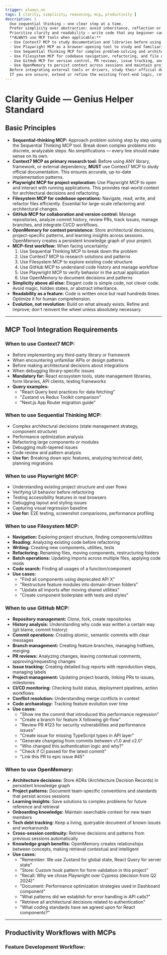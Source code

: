 ```yaml
---
trigger: always_on
tags: [ clarity, simplicity, reasoning, mcp, productivity ]
description: |
  Use sequential thinking — one clear step at a time.
  Prefer simplicity over abstraction: avoid inheritance, reflection or complex patterns that obscure logic.
  Prioritise clarity and readability — write code that any beginner can understand at a glance.
  **ALWAYS use MCP tools when applicable:**
  - Use Context7 MCP to study documentation and libraries before using them.
  - Use Playwright MCP as a browser-opening tool to study and familiarize yourself with projects.
  - Use Sequential Thinking MCP for complex problem-solving and architectural decisions.
  - Use Filesystem MCP for codebase navigation, refactoring, and file operations.
  - Use GitHub MCP for version control, PR reviews, issue tracking, and collaborative workflows.
  - Use OpenMemory to persist context across sessions and maintain project knowledge.
  Before integrating external tools or drivers, study their official documentation through Context7 MCP.
  If you are unsure, extend or refine the existing front-end logic, rather than rewriting it from scratch.
---
```


# Clarity Guide — Genius Helper Standard

## **Basic Principles**

* **Sequential-thinking MCP:** Approach problem solving step by step using the Sequential Thinking MCP tool. Break down complex problems into discrete, analyzable steps. No simplifications — every line should make sense on its own.
* **Context7 MCP as primary research tool:** Before using ANY library, framework, or external dependency, **MUST** use Context7 MCP to study official documentation. This ensures accurate, up-to-date implementation patterns.
* **Playwright MCP for project exploration:** Use Playwright MCP to open and interact with running applications. This provides real-world context for architectural decisions and refactoring.
* **Filesystem MCP for codebase operations:** Navigate, read, write, and refactor files efficiently. Essential for large-scale refactoring and architectural changes.
* **GitHub MCP for collaboration and version control:** Manage repositories, analyze commit history, review PRs, track issues, manage branches, and integrate CI/CD workflows.
* **OpenMemory for context persistence:** Store architectural decisions, project-specific patterns, and learning insights across sessions. OpenMemory creates a persistent knowledge graph of your project.
* **MCP-first workflow:** When facing uncertainty:
    1. Use Sequential Thinking MCP to break down the problem
    2. Use Context7 MCP to research solutions and patterns
    3. Use Filesystem MCP to explore existing code structure
    4. Use GitHub MCP to understand code history and manage workflow
    5. Use Playwright MCP to verify behavior in the actual application
    6. Use OpenMemory to document decisions and patterns
* **Simplicity above all else:** Elegant code is simple code, not clever code. Avoid magic, hidden states, or abstract inheritance.
* **Readability as a feature:** Code is written once but read hundreds times. Optimize it for human comprehension.
* **Evolution, not revolution:** Build on what already exists. Refine and improve; don't reinvent the wheel unless absolutely necessary.

---

## **MCP Tool Integration Requirements**

### **When to use Context7 MCP:**
- Before implementing any third-party library or framework
- When encountering unfamiliar APIs or design patterns
- Before making architectural decisions about integrations
- When debugging library-specific issues
- **Mandatory for:** React ecosystem tools, state management libraries, form libraries, API clients, testing frameworks
- **Query examples:**
    - "React Query best practices for data fetching"
    - "Zustand vs Redux Toolkit comparison"
    - "Next.js App Router migration guide"

### **When to use Sequential Thinking MCP:**
- Complex architectural decisions (state management strategy, component structure)
- Performance optimization analysis
- Refactoring large components or modules
- Debugging multi-layered issues
- Code review and pattern analysis
- **Use for:** Breaking down epic features, analyzing technical debt, planning migrations

### **When to use Playwright MCP:**
- Understanding existing project structure and user flows
- Verifying UI behavior before refactoring
- Testing accessibility features in real browsers
- Debugging layout and styling issues
- Capturing visual regression baseline
- **Use for:** E2E testing, screenshot comparisons, performance profiling

### **When to use Filesystem MCP:**
- **Navigation:** Exploring project structure, finding components/utilities
- **Reading:** Analyzing existing code before refactoring
- **Writing:** Creating new components, utilities, tests
- **Refactoring:** Renaming files, moving components, restructuring folders
- **Batch operations:** Updating imports across multiple files, applying code mods
- **Code search:** Finding all usages of a function/component
- **Use cases:**
    - "Find all components using deprecated API X"
    - "Restructure feature modules into domain-driven folders"
    - "Update all imports after moving shared utilities"
    - "Create component boilerplate with tests and styles"

### **When to use GitHub MCP:**
- **Repository management:** Clone, fork, create repositories
- **History analysis:** Understanding why code was written a certain way (git blame, commit history)
- **Commit operations:** Creating atomic, semantic commits with clear messages
- **Branch management:** Creating feature branches, managing hotfixes, merging
- **PR reviews:** Analyzing changes, leaving contextual comments, approving/requesting changes
- **Issue tracking:** Creating detailed bug reports with reproduction steps, managing labels
- **Project management:** Updating project boards, linking PRs to issues, milestones
- **CI/CD monitoring:** Checking build status, deployment pipelines, action workflows
- **Conflict resolution:** Understanding merge conflicts in context
- **Code archaeology:** Tracking feature evolution over time
- **Use cases:**
    - "Show me the commit that introduced this performance regression"
    - "Create a branch for feature X following git-flow"
    - "Review PR #123 for security vulnerabilities and performance issues"
    - "Create issue for missing TypeScript types in API layer"
    - "Generate changelog from commits between v1.0 and v2.0"
    - "Who changed this authentication logic and why?"
    - "Check if CI passed for the latest commit"
    - "Link this PR to epic issue #45"

### **When to use OpenMemory:**
- **Architecture decisions:** Store ADRs (Architecture Decision Records) in persistent knowledge graph
- **Project patterns:** Document team-specific conventions and standards that persist across sessions
- **Learning insights:** Save solutions to complex problems for future reference and retrieval
- **Onboarding knowledge:** Maintain searchable context for new team members
- **Tech debt tracking:** Keep a living, queryable document of known issues and workarounds
- **Cross-session continuity:** Retrieve decisions and patterns from previous sessions automatically
- **Knowledge graph benefits:** OpenMemory creates relationships between concepts, making retrieval contextual and intelligent
- **Use cases:**
    - "Remember: We use Zustand for global state, React Query for server state"
    - "Store: Custom hook pattern for form validation in this project"
    - "Recall: Why we chose Playwright over Cypress (decision from Q2 2024)"
    - "Document: Performance optimization strategies used in Dashboard component"
    - "What patterns did we establish for error handling in API calls?"
    - "Retrieve all architectural decisions related to authentication"
    - "What coding standards have we agreed upon for React components?"

---

## **Productivity Workflows with MCPs**

### **Feature Development Workflow:**
